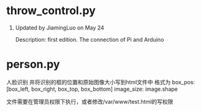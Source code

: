 # throw_control.py 

1. Updated by JiamingLuo on May 24 

    Description: first edition. The connection of Pi and Arduino

# person.py

人脸识别 并将识别的框的位置和原始图像大小写到html文件中
格式为 box_pos:[box_left, box_right, box_top, box_bottom] image_size: image.shape

文件需要在管理员权限下执行，或者修改/var/www/test.html的写权限

